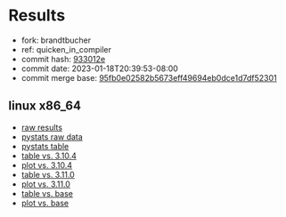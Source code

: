 # Results

- fork: brandtbucher
- ref: quicken_in_compiler
- commit hash: [933012e](https://github.com/brandtbucher/cpython/commit/933012e)
- commit date: 2023-01-18T20:39:53-08:00
- commit merge base: [95fb0e02582b5673eff49694eb0dce1d7df52301](https://github.com/brandtbucher/cpython/commit/95fb0e02582b5673eff49694eb0dce1d7df52301)

## linux x86_64

- [raw results](bm-20230118-linux-x86_64-brandtbucher-quicken_in_compiler-3.12.0a4%2B-933012e.json)
- [pystats raw data](bm-20230118-linux-x86_64-brandtbucher-quicken_in_compiler-3.12.0a4%2B-933012e-pystats.json)
- [pystats table](bm-20230118-linux-x86_64-brandtbucher-quicken_in_compiler-3.12.0a4%2B-933012e-pystats.md)
- [table vs. 3.10.4](bm-20230118-linux-x86_64-brandtbucher-quicken_in_compiler-3.12.0a4%2B-933012e-vs-3.10.4.md)
- [plot vs. 3.10.4](bm-20230118-linux-x86_64-brandtbucher-quicken_in_compiler-3.12.0a4%2B-933012e-vs-3.10.4.png)
- [table vs. 3.11.0](bm-20230118-linux-x86_64-brandtbucher-quicken_in_compiler-3.12.0a4%2B-933012e-vs-3.11.0.md)
- [plot vs. 3.11.0](bm-20230118-linux-x86_64-brandtbucher-quicken_in_compiler-3.12.0a4%2B-933012e-vs-3.11.0.png)
- [table vs. base](bm-20230118-linux-x86_64-brandtbucher-quicken_in_compiler-3.12.0a4%2B-933012e-vs-base.md)
- [plot vs. base](bm-20230118-linux-x86_64-brandtbucher-quicken_in_compiler-3.12.0a4%2B-933012e-vs-base.png)


